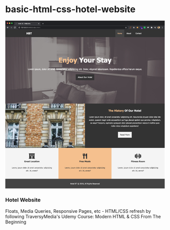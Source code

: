 # basic-html-css-hotel-website
![Preview](img/documentation/preview.png)
### Hotel Website
Floats, Media Queries, Responsive Pages, etc - HTML/CSS refresh by following TraversyMedia's Udemy Course: Modern HTML & CSS From The Beginning